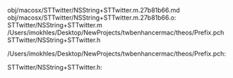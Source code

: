 obj/macosx/STTwitter/NSString+STTwitter.m.27b81b66.md obj/macosx/STTwitter/NSString+STTwitter.m.27b81b66.o: \
  STTwitter/NSString+STTwitter.m \
  /Users/imokhles/Desktop/NewProjects/twbenhancermac/theos/Prefix.pch \
  STTwitter/NSString+STTwitter.h

/Users/imokhles/Desktop/NewProjects/twbenhancermac/theos/Prefix.pch:

STTwitter/NSString+STTwitter.h:
